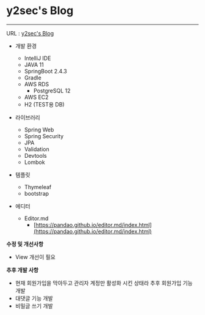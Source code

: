 # y2sec's Blog

--------------

URL : [y2sec's Blog](http://y2sec.xyz/)




+ 개발 환경
	+ IntelliJ IDE
	+ JAVA 11
	+ SpringBoot 2.4.3
	+ Gradle
	+ AWS RDS
		+ PostgreSQL 12
	+ AWS EC2
	+ H2 (TEST용 DB)

+ 라이브러리
	+ Spring Web
	+ Spring Security
	+ JPA
	+ Validation
	+ Devtools
	+ Lombok

+ 템플릿
	+ Thymeleaf
	+ bootstrap

+ 에디터
	+ Editor.md
		+ [https://pandao.github.io/editor.md/index.html](https://pandao.github.io/editor.md/index.html)

**수정 및 개선사항**
+ View 개선이 필요

**추후 개발 사항**
+ 현재 회원가입을 막아두고 관리자 계정만 활성화 시킨 상태라 추후 회원가입 기능 개발
+ 대댓글 기능 개발
+ 비밀글 쓰기 개발
